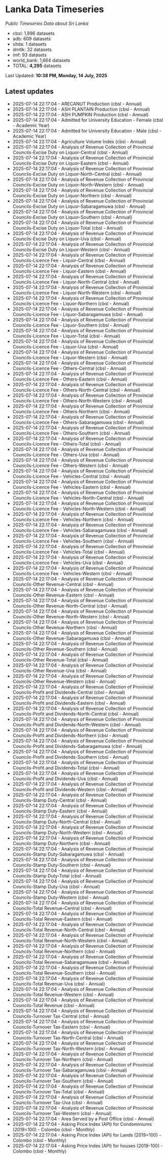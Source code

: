 # Lanka Data Timeseries
*Public Timeseries Data about Sri Lanka*

* cbsl: 1,896 datasets
* adb: 609 datasets
* sltda: 1 datasets
* dmtlk: 32 datasets
* imf: 93 datasets
* world_bank: 1,664 datasets
* TOTAL: **4,295** datasets

Last Updated: **10:38 PM, Monday, 14 July, 2025**

## Latest updates

* 2025-07-14 22:17:04 - ARECANUT Production (cbsl - Annual)
* 2025-07-14 22:17:04 - ASH PLANTAIN Production (cbsl - Annual)
* 2025-07-14 22:17:04 - ASH PUMPKIN Production (cbsl - Annual)
* 2025-07-14 22:17:04 - Admitted for University Education - Female (cbsl - Academic Year)
* 2025-07-14 22:17:04 - Admitted for University Education - Male (cbsl - Academic Year)
* 2025-07-14 22:17:04 - Agriculture Volume Index (cbsl - Annual)
* 2025-07-14 22:17:04 - Analysis of Revenue Collection of Provincial Councils-Excise Duty on Liquor-Central (cbsl - Annual)
* 2025-07-14 22:17:04 - Analysis of Revenue Collection of Provincial Councils-Excise Duty on Liquor-Eastern (cbsl - Annual)
* 2025-07-14 22:17:04 - Analysis of Revenue Collection of Provincial Councils-Excise Duty on Liquor-North-Central (cbsl - Annual)
* 2025-07-14 22:17:04 - Analysis of Revenue Collection of Provincial Councils-Excise Duty on Liquor-North-Western (cbsl - Annual)
* 2025-07-14 22:17:04 - Analysis of Revenue Collection of Provincial Councils-Excise Duty on Liquor-Northern (cbsl - Annual)
* 2025-07-14 22:17:04 - Analysis of Revenue Collection of Provincial Councils-Excise Duty on Liquor-Sabaragamuwa (cbsl - Annual)
* 2025-07-14 22:17:04 - Analysis of Revenue Collection of Provincial Councils-Excise Duty on Liquor-Southern (cbsl - Annual)
* 2025-07-14 22:17:04 - Analysis of Revenue Collection of Provincial Councils-Excise Duty on Liquor-Total (cbsl - Annual)
* 2025-07-14 22:17:04 - Analysis of Revenue Collection of Provincial Councils-Excise Duty on Liquor-Uva (cbsl - Annual)
* 2025-07-14 22:17:04 - Analysis of Revenue Collection of Provincial Councils-Excise Duty on Liquor-Western (cbsl - Annual)
* 2025-07-14 22:17:04 - Analysis of Revenue Collection of Provincial Councils-Licence Fee - Liquor-Central (cbsl - Annual)
* 2025-07-14 22:17:04 - Analysis of Revenue Collection of Provincial Councils-Licence Fee - Liquor-Eastern (cbsl - Annual)
* 2025-07-14 22:17:04 - Analysis of Revenue Collection of Provincial Councils-Licence Fee - Liquor-North-Central (cbsl - Annual)
* 2025-07-14 22:17:04 - Analysis of Revenue Collection of Provincial Councils-Licence Fee - Liquor-North-Western (cbsl - Annual)
* 2025-07-14 22:17:04 - Analysis of Revenue Collection of Provincial Councils-Licence Fee - Liquor-Northern (cbsl - Annual)
* 2025-07-14 22:17:04 - Analysis of Revenue Collection of Provincial Councils-Licence Fee - Liquor-Sabaragamuwa (cbsl - Annual)
* 2025-07-14 22:17:04 - Analysis of Revenue Collection of Provincial Councils-Licence Fee - Liquor-Southern (cbsl - Annual)
* 2025-07-14 22:17:04 - Analysis of Revenue Collection of Provincial Councils-Licence Fee - Liquor-Total (cbsl - Annual)
* 2025-07-14 22:17:04 - Analysis of Revenue Collection of Provincial Councils-Licence Fee - Liquor-Uva (cbsl - Annual)
* 2025-07-14 22:17:04 - Analysis of Revenue Collection of Provincial Councils-Licence Fee - Liquor-Western (cbsl - Annual)
* 2025-07-14 22:17:04 - Analysis of Revenue Collection of Provincial Councils-Licence Fee - Others-Central (cbsl - Annual)
* 2025-07-14 22:17:04 - Analysis of Revenue Collection of Provincial Councils-Licence Fee - Others-Eastern (cbsl - Annual)
* 2025-07-14 22:17:04 - Analysis of Revenue Collection of Provincial Councils-Licence Fee - Others-North-Central (cbsl - Annual)
* 2025-07-14 22:17:04 - Analysis of Revenue Collection of Provincial Councils-Licence Fee - Others-North-Western (cbsl - Annual)
* 2025-07-14 22:17:04 - Analysis of Revenue Collection of Provincial Councils-Licence Fee - Others-Northern (cbsl - Annual)
* 2025-07-14 22:17:04 - Analysis of Revenue Collection of Provincial Councils-Licence Fee - Others-Sabaragamuwa (cbsl - Annual)
* 2025-07-14 22:17:04 - Analysis of Revenue Collection of Provincial Councils-Licence Fee - Others-Southern (cbsl - Annual)
* 2025-07-14 22:17:04 - Analysis of Revenue Collection of Provincial Councils-Licence Fee - Others-Total (cbsl - Annual)
* 2025-07-14 22:17:04 - Analysis of Revenue Collection of Provincial Councils-Licence Fee - Others-Uva (cbsl - Annual)
* 2025-07-14 22:17:04 - Analysis of Revenue Collection of Provincial Councils-Licence Fee - Others-Western (cbsl - Annual)
* 2025-07-14 22:17:04 - Analysis of Revenue Collection of Provincial Councils-Licence Fee - Vehicles-Central (cbsl - Annual)
* 2025-07-14 22:17:04 - Analysis of Revenue Collection of Provincial Councils-Licence Fee - Vehicles-Eastern (cbsl - Annual)
* 2025-07-14 22:17:04 - Analysis of Revenue Collection of Provincial Councils-Licence Fee - Vehicles-North-Central (cbsl - Annual)
* 2025-07-14 22:17:04 - Analysis of Revenue Collection of Provincial Councils-Licence Fee - Vehicles-North-Western (cbsl - Annual)
* 2025-07-14 22:17:04 - Analysis of Revenue Collection of Provincial Councils-Licence Fee - Vehicles-Northern (cbsl - Annual)
* 2025-07-14 22:17:04 - Analysis of Revenue Collection of Provincial Councils-Licence Fee - Vehicles-Sabaragamuwa (cbsl - Annual)
* 2025-07-14 22:17:04 - Analysis of Revenue Collection of Provincial Councils-Licence Fee - Vehicles-Southern (cbsl - Annual)
* 2025-07-14 22:17:04 - Analysis of Revenue Collection of Provincial Councils-Licence Fee - Vehicles-Total (cbsl - Annual)
* 2025-07-14 22:17:04 - Analysis of Revenue Collection of Provincial Councils-Licence Fee - Vehicles-Uva (cbsl - Annual)
* 2025-07-14 22:17:04 - Analysis of Revenue Collection of Provincial Councils-Licence Fee - Vehicles-Western (cbsl - Annual)
* 2025-07-14 22:17:04 - Analysis of Revenue Collection of Provincial Councils-Other Revenue-Central (cbsl - Annual)
* 2025-07-14 22:17:04 - Analysis of Revenue Collection of Provincial Councils-Other Revenue-Eastern (cbsl - Annual)
* 2025-07-14 22:17:04 - Analysis of Revenue Collection of Provincial Councils-Other Revenue-North-Central (cbsl - Annual)
* 2025-07-14 22:17:04 - Analysis of Revenue Collection of Provincial Councils-Other Revenue-North-Western (cbsl - Annual)
* 2025-07-14 22:17:04 - Analysis of Revenue Collection of Provincial Councils-Other Revenue-Northern (cbsl - Annual)
* 2025-07-14 22:17:04 - Analysis of Revenue Collection of Provincial Councils-Other Revenue-Sabaragamuwa (cbsl - Annual)
* 2025-07-14 22:17:04 - Analysis of Revenue Collection of Provincial Councils-Other Revenue-Southern (cbsl - Annual)
* 2025-07-14 22:17:04 - Analysis of Revenue Collection of Provincial Councils-Other Revenue-Total (cbsl - Annual)
* 2025-07-14 22:17:04 - Analysis of Revenue Collection of Provincial Councils-Other Revenue-Uva (cbsl - Annual)
* 2025-07-14 22:17:04 - Analysis of Revenue Collection of Provincial Councils-Other Revenue-Western (cbsl - Annual)
* 2025-07-14 22:17:04 - Analysis of Revenue Collection of Provincial Councils-Profit and Dividends-Central (cbsl - Annual)
* 2025-07-14 22:17:04 - Analysis of Revenue Collection of Provincial Councils-Profit and Dividends-Eastern (cbsl - Annual)
* 2025-07-14 22:17:04 - Analysis of Revenue Collection of Provincial Councils-Profit and Dividends-North-Central (cbsl - Annual)
* 2025-07-14 22:17:04 - Analysis of Revenue Collection of Provincial Councils-Profit and Dividends-North-Western (cbsl - Annual)
* 2025-07-14 22:17:04 - Analysis of Revenue Collection of Provincial Councils-Profit and Dividends-Northern (cbsl - Annual)
* 2025-07-14 22:17:04 - Analysis of Revenue Collection of Provincial Councils-Profit and Dividends-Sabaragamuwa (cbsl - Annual)
* 2025-07-14 22:17:04 - Analysis of Revenue Collection of Provincial Councils-Profit and Dividends-Southern (cbsl - Annual)
* 2025-07-14 22:17:04 - Analysis of Revenue Collection of Provincial Councils-Profit and Dividends-Total (cbsl - Annual)
* 2025-07-14 22:17:04 - Analysis of Revenue Collection of Provincial Councils-Profit and Dividends-Uva (cbsl - Annual)
* 2025-07-14 22:17:04 - Analysis of Revenue Collection of Provincial Councils-Profit and Dividends-Western (cbsl - Annual)
* 2025-07-14 22:17:04 - Analysis of Revenue Collection of Provincial Councils-Stamp Duty-Central (cbsl - Annual)
* 2025-07-14 22:17:04 - Analysis of Revenue Collection of Provincial Councils-Stamp Duty-Eastern (cbsl - Annual)
* 2025-07-14 22:17:04 - Analysis of Revenue Collection of Provincial Councils-Stamp Duty-North-Central (cbsl - Annual)
* 2025-07-14 22:17:04 - Analysis of Revenue Collection of Provincial Councils-Stamp Duty-North-Western (cbsl - Annual)
* 2025-07-14 22:17:04 - Analysis of Revenue Collection of Provincial Councils-Stamp Duty-Northern (cbsl - Annual)
* 2025-07-14 22:17:04 - Analysis of Revenue Collection of Provincial Councils-Stamp Duty-Sabaragamuwa (cbsl - Annual)
* 2025-07-14 22:17:04 - Analysis of Revenue Collection of Provincial Councils-Stamp Duty-Southern (cbsl - Annual)
* 2025-07-14 22:17:04 - Analysis of Revenue Collection of Provincial Councils-Stamp Duty-Total (cbsl - Annual)
* 2025-07-14 22:17:04 - Analysis of Revenue Collection of Provincial Councils-Stamp Duty-Uva (cbsl - Annual)
* 2025-07-14 22:17:04 - Analysis of Revenue Collection of Provincial Councils-Stamp Duty-Western (cbsl - Annual)
* 2025-07-14 22:17:04 - Analysis of Revenue Collection of Provincial Councils-Total Revenue-Central (cbsl - Annual)
* 2025-07-14 22:17:04 - Analysis of Revenue Collection of Provincial Councils-Total Revenue-Eastern (cbsl - Annual)
* 2025-07-14 22:17:04 - Analysis of Revenue Collection of Provincial Councils-Total Revenue-North-Central (cbsl - Annual)
* 2025-07-14 22:17:04 - Analysis of Revenue Collection of Provincial Councils-Total Revenue-North-Western (cbsl - Annual)
* 2025-07-14 22:17:04 - Analysis of Revenue Collection of Provincial Councils-Total Revenue-Northern (cbsl - Annual)
* 2025-07-14 22:17:04 - Analysis of Revenue Collection of Provincial Councils-Total Revenue-Sabaragamuwa (cbsl - Annual)
* 2025-07-14 22:17:04 - Analysis of Revenue Collection of Provincial Councils-Total Revenue-Southern (cbsl - Annual)
* 2025-07-14 22:17:04 - Analysis of Revenue Collection of Provincial Councils-Total Revenue-Uva (cbsl - Annual)
* 2025-07-14 22:17:04 - Analysis of Revenue Collection of Provincial Councils-Total Revenue-Western (cbsl - Annual)
* 2025-07-14 22:17:04 - Analysis of Revenue Collection of Provincial Councils-Total Revenue (cbsl - Annual)
* 2025-07-14 22:17:04 - Analysis of Revenue Collection of Provincial Councils-Turnover Tax-Central (cbsl - Annual)
* 2025-07-14 22:17:04 - Analysis of Revenue Collection of Provincial Councils-Turnover Tax-Eastern (cbsl - Annual)
* 2025-07-14 22:17:04 - Analysis of Revenue Collection of Provincial Councils-Turnover Tax-North-Central (cbsl - Annual)
* 2025-07-14 22:17:04 - Analysis of Revenue Collection of Provincial Councils-Turnover Tax-North-Western (cbsl - Annual)
* 2025-07-14 22:17:04 - Analysis of Revenue Collection of Provincial Councils-Turnover Tax-Northern (cbsl - Annual)
* 2025-07-14 22:17:04 - Analysis of Revenue Collection of Provincial Councils-Turnover Tax-Sabaragamuwa (cbsl - Annual)
* 2025-07-14 22:17:04 - Analysis of Revenue Collection of Provincial Councils-Turnover Tax-Southern (cbsl - Annual)
* 2025-07-14 22:17:04 - Analysis of Revenue Collection of Provincial Councils-Turnover Tax-Total (cbsl - Annual)
* 2025-07-14 22:17:04 - Analysis of Revenue Collection of Provincial Councils-Turnover Tax-Uva (cbsl - Annual)
* 2025-07-14 22:17:04 - Analysis of Revenue Collection of Provincial Councils-Turnover Tax-Western (cbsl - Annual)
* 2025-07-14 22:17:04 - Area Served by a Post Office (cbsl - Annual)
* 2025-07-14 22:17:04 - Asking Price Index (API) for Condominiums (2019=100) - Colombo (cbsl - Monthly)
* 2025-07-14 22:17:04 - Asking Price Index (API) for Lands (2019=100) - Colombo (cbsl - Monthly)
* 2025-07-14 22:17:04 - Asking Price Index (API) for houses (2019-100) - Colombo (cbsl - Monthly)
